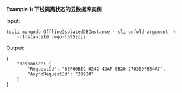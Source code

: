 **Example 1: 下线隔离状态的云数据库实例**



Input: 

```
tccli mongodb OfflineIsolatedDBInstance --cli-unfold-argument  \
    --InstanceId cmgo-f555zzzz
```

Output: 
```
{
    "Response": {
        "RequestId": "6EF60BEC-0242-43AF-BB20-270359FB54A7",
        "AsyncRequestId": "28920"
    }
}
```

